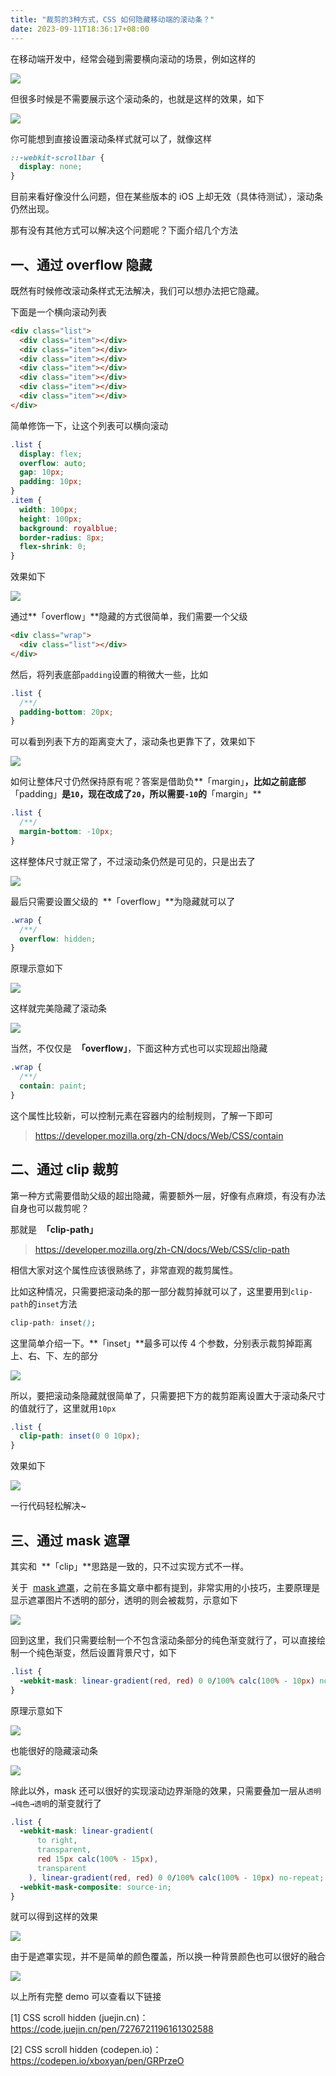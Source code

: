 ```yaml
---
title: "裁剪的3种方式，CSS 如何隐藏移动端的滚动条？"
date: 2023-09-11T18:36:17+08:00
---
```


在移动端开发中，经常会碰到需要横向滚动的场景，例如这样的

<img src="/img/40/01.gif" />

但很多时候是不需要展示这个滚动条的，也就是这样的效果，如下

<img src="/img/40/02.gif" />

你可能想到直接设置滚动条样式就可以了，就像这样

```css
::-webkit-scrollbar {
  display: none;
}
```

目前来看好像没什么问题，但在某些版本的 iOS 上却无效（具体待测试），滚动条仍然出现。

那有没有其他方式可以解决这个问题呢？下面介绍几个方法

## 一、通过 overflow 隐藏

既然有时候修改滚动条样式无法解决，我们可以想办法把它隐藏。

下面是一个横向滚动列表

```html
<div class="list">
  <div class="item"></div>
  <div class="item"></div>
  <div class="item"></div>
  <div class="item"></div>
  <div class="item"></div>
  <div class="item"></div>
  <div class="item"></div>
</div>
```

简单修饰一下，让这个列表可以横向滚动

```css
.list {
  display: flex;
  overflow: auto;
  gap: 10px;
  padding: 10px;
}
.item {
  width: 100px;
  height: 100px;
  background: royalblue;
  border-radius: 8px;
  flex-shrink: 0;
}
```

效果如下

<img src="/img/40/01.png" />

通过**「overflow」**隐藏的方式很简单，我们需要一个父级

```html
<div class="wrap">
  <div class="list"></div>
</div>
```

然后，将列表底部`padding`设置的稍微大一些，比如

```css
.list {
  /**/
  padding-bottom: 20px;
}
```

可以看到列表下方的距离变大了，滚动条也更靠下了，效果如下

<img src="/img/40/02.png" />

如何让整体尺寸仍然保持原有呢？答案是借助负**「margin」**，比如之前底部**「padding」**是`10`，现在改成了`20`，所以需要`-10`的**「margin」**

```css
.list {
  /**/
  margin-bottom: -10px;
}
```

这样整体尺寸就正常了，不过滚动条仍然是可见的，只是出去了

<img src="/img/40/03.png" />

最后只需要设置父级的  **「overflow」**为隐藏就可以了

```css
.wrap {
  /**/
  overflow: hidden;
}
```

原理示意如下

<img src="/img/40/04.png" />

这样就完美隐藏了滚动条

<img src="/img/40/05.png" />

当然，不仅仅是  **「overflow」**，下面这种方式也可以实现超出隐藏

```css
.wrap {
  /**/
  contain: paint;
}
```

这个属性比较新，可以控制元素在容器内的绘制规则，了解一下即可

> https://developer.mozilla.org/zh-CN/docs/Web/CSS/contain

## 二、通过 clip 裁剪

第一种方式需要借助父级的超出隐藏，需要额外一层，好像有点麻烦，有没有办法自身也可以裁剪呢？

那就是  **「clip-path」**

> https://developer.mozilla.org/zh-CN/docs/Web/CSS/clip-path

相信大家对这个属性应该很熟练了，非常直观的裁剪属性。

比如这种情况，只需要把滚动条的那一部分裁剪掉就可以了，这里要用到`clip-path`的`inset`方法

```css
clip-path: inset();
```

这里简单介绍一下。**「inset」**最多可以传 4 个参数，分别表示裁剪掉距离上、右、下、左的部分

<img src="/img/40/06.png" />

所以，要把滚动条隐藏就很简单了，只需要把下方的裁剪距离设置大于滚动条尺寸的值就行了，这里就用`10px`

```css
.list {
  clip-path: inset(0 0 10px);
}
```

效果如下

<img src="/img/40/07.png" />

一行代码轻松解决~

## 三、通过 mask 遮罩

其实和  **「clip」**思路是一致的，只不过实现方式不一样。

关于  [mask 遮罩](http://mp.weixin.qq.com/s?__biz=MzIyMDc1NTYxNg==&mid=2247488049&idx=1&sn=dfa9e190e4828c5bf6cf8287ecaa471f&chksm=97c671fea0b1f8e86a74fd50f2825ae38a5e45ba71142a0961f743d9bdcde24caaa51daef2b7&scene=21#wechat_redirect)，之前在多篇文章中都有提到，非常实用的小技巧，主要原理是显示遮罩图片不透明的部分，透明的则会被裁剪，示意如下

<img src="/img/40/08.png" />

回到这里，我们只需要绘制一个不包含滚动条部分的纯色渐变就行了，可以直接绘制一个纯色渐变，然后设置背景尺寸，如下

```css
.list {
  -webkit-mask: linear-gradient(red, red) 0 0/100% calc(100% - 10px) no-repeat;
}
```

原理示意如下

<img src="/img/40/09.png" />

也能很好的隐藏滚动条

<img src="/img/40/10.png" />

除此以外，mask 还可以很好的实现滚动边界渐隐的效果，只需要叠加一层从`透明→纯色→透明`的渐变就行了

```css
.list {
  -webkit-mask: linear-gradient(
      to right,
      transparent,
      red 15px calc(100% - 15px),
      transparent
    ), linear-gradient(red, red) 0 0/100% calc(100% - 10px) no-repeat;
  -webkit-mask-composite: source-in;
}
```

就可以得到这样的效果

<img src="/img/40/03.gif" />

由于是遮罩实现，并不是简单的颜色覆盖，所以换一种背景颜色也可以很好的融合

<img src="/img/40/04.gif" />

以上所有完整 demo 可以查看以下链接

[1] CSS scroll hidden (juejin.cn)： https://code.juejin.cn/pen/7276721196161302588

[2] CSS scroll hidden (codepen.io)： https://codepen.io/xboxyan/pen/GRPrzeO

